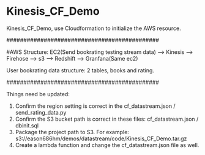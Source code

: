 # Kinesis_CF_Demo
Kinesis_CF_Demo, use Cloudformation to initialize the AWS resource.

#############################################

#AWS Structure:
EC2(Send bookrating testing stream data) --> Kinesis --> Firehose --> s3 --> Redshift --> Granfana(Same ec2)

User bookrating data structure: 2 tables, books and rating.

#############################################

Things need be updated:
1. Confirm the region setting is correct in the cf_datastream.json / send_rating_data.py
2. Confirm the S3 bucket path is correct in these files: cf_datastream.json / dbinit.sql 
3. Package the project path to S3. For example:  s3://eason686hm/demos/datastream/code/Kinesis_CF_Demo.tar.gz
4. Create a lambda function and change the cf_datastream.json file as well.

